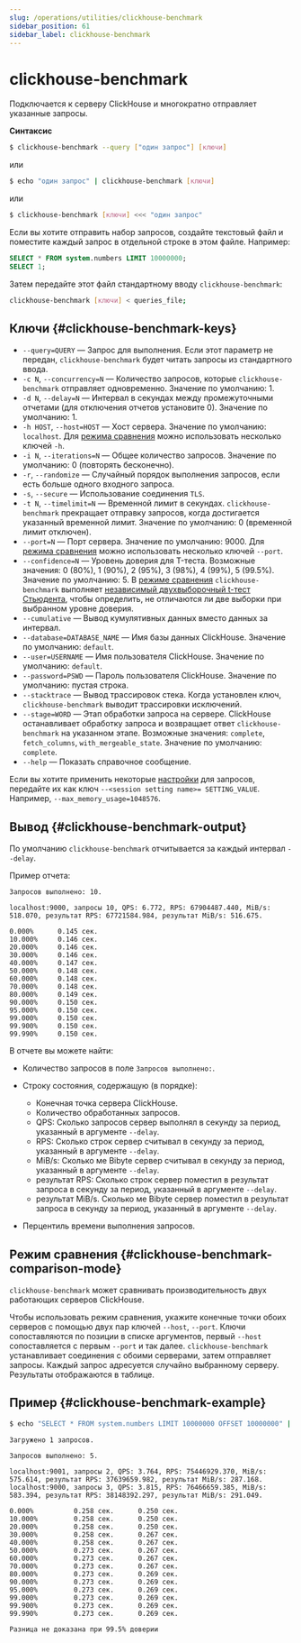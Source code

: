 ```yaml
---
slug: /operations/utilities/clickhouse-benchmark
sidebar_position: 61
sidebar_label: clickhouse-benchmark
---
```



# clickhouse-benchmark 

Подключается к серверу ClickHouse и многократно отправляет указанные запросы.

**Синтаксис**

``` bash
$ clickhouse-benchmark --query ["один запрос"] [ключи]
```

или

``` bash
$ echo "один запрос" | clickhouse-benchmark [ключи]
```

или

``` bash
$ clickhouse-benchmark [ключи] <<< "один запрос"
```

Если вы хотите отправить набор запросов, создайте текстовый файл и поместите каждый запрос в отдельной строке в этом файле. Например:

``` sql
SELECT * FROM system.numbers LIMIT 10000000;
SELECT 1;
```

Затем передайте этот файл стандартному вводу `clickhouse-benchmark`:

``` bash
clickhouse-benchmark [ключи] < queries_file;
```

## Ключи {#clickhouse-benchmark-keys}

- `--query=QUERY` — Запрос для выполнения. Если этот параметр не передан, `clickhouse-benchmark` будет читать запросы из стандартного ввода.
- `-c N`, `--concurrency=N` — Количество запросов, которые `clickhouse-benchmark` отправляет одновременно. Значение по умолчанию: 1.
- `-d N`, `--delay=N` — Интервал в секундах между промежуточными отчетами (для отключения отчетов установите 0). Значение по умолчанию: 1.
- `-h HOST`, `--host=HOST` — Хост сервера. Значение по умолчанию: `localhost`. Для [режима сравнения](#clickhouse-benchmark-comparison-mode) можно использовать несколько ключей `-h`.
- `-i N`, `--iterations=N` — Общее количество запросов. Значение по умолчанию: 0 (повторять бесконечно).
- `-r`, `--randomize` — Случайный порядок выполнения запросов, если есть больше одного входного запроса.
- `-s`, `--secure` — Использование соединения `TLS`.
- `-t N`, `--timelimit=N` — Временной лимит в секундах. `clickhouse-benchmark` прекращает отправку запросов, когда достигается указанный временной лимит. Значение по умолчанию: 0 (временной лимит отключен).
- `--port=N` — Порт сервера. Значение по умолчанию: 9000. Для [режима сравнения](#clickhouse-benchmark-comparison-mode) можно использовать несколько ключей `--port`.
- `--confidence=N` — Уровень доверия для T-теста. Возможные значения: 0 (80%), 1 (90%), 2 (95%), 3 (98%), 4 (99%), 5 (99.5%). Значение по умолчанию: 5. В [режиме сравнения](#clickhouse-benchmark-comparison-mode) `clickhouse-benchmark` выполняет [независимый двухвыборочный t-тест Стьюдента](https://en.wikipedia.org/wiki/Student%27s_t-test#Independent_two-sample_t-test), чтобы определить, не отличаются ли две выборки при выбранном уровне доверия.
- `--cumulative` — Вывод кумулятивных данных вместо данных за интервал.
- `--database=DATABASE_NAME` — Имя базы данных ClickHouse. Значение по умолчанию: `default`.
- `--user=USERNAME` — Имя пользователя ClickHouse. Значение по умолчанию: `default`.
- `--password=PSWD` — Пароль пользователя ClickHouse. Значение по умолчанию: пустая строка.
- `--stacktrace` — Вывод трассировок стека. Когда установлен ключ, `clickhouse-benchmark` выводит трассировки исключений.
- `--stage=WORD` — Этап обработки запроса на сервере. ClickHouse останавливает обработку запроса и возвращает ответ `clickhouse-benchmark` на указанном этапе. Возможные значения: `complete`, `fetch_columns`, `with_mergeable_state`. Значение по умолчанию: `complete`.
- `--help` — Показать справочное сообщение.

Если вы хотите применить некоторые [настройки](/operations/settings/overview) для запросов, передайте их как ключ `--<session setting name>= SETTING_VALUE`. Например, `--max_memory_usage=1048576`.

## Вывод {#clickhouse-benchmark-output}

По умолчанию `clickhouse-benchmark` отчитывается за каждый интервал `--delay`.

Пример отчета:

``` text
Запросов выполнено: 10.

localhost:9000, запросы 10, QPS: 6.772, RPS: 67904487.440, MiB/s: 518.070, результат RPS: 67721584.984, результат MiB/s: 516.675.

0.000%      0.145 сек.
10.000%     0.146 сек.
20.000%     0.146 сек.
30.000%     0.146 сек.
40.000%     0.147 сек.
50.000%     0.148 сек.
60.000%     0.148 сек.
70.000%     0.148 сек.
80.000%     0.149 сек.
90.000%     0.150 сек.
95.000%     0.150 сек.
99.000%     0.150 сек.
99.900%     0.150 сек.
99.990%     0.150 сек.
```

В отчете вы можете найти:

- Количество запросов в поле `Запросов выполнено:`.

- Строку состояния, содержащую (в порядке):

    - Конечная точка сервера ClickHouse.
    - Количество обработанных запросов.
    - QPS: Сколько запросов сервер выполнял в секунду за период, указанный в аргументе `--delay`.
    - RPS: Сколько строк сервер считывал в секунду за период, указанный в аргументе `--delay`.
    - MiB/s: Сколько ме Bibyte сервер считывал в секунду за период, указанный в аргументе `--delay`.
    - результат RPS: Сколько строк сервер поместил в результат запроса в секунду за период, указанный в аргументе `--delay`.
    - результат MiB/s. Сколько ме Bibyte сервер поместил в результат запроса в секунду за период, указанный в аргументе `--delay`.

- Перцентиль времени выполнения запросов.

## Режим сравнения {#clickhouse-benchmark-comparison-mode}

`clickhouse-benchmark` может сравнивать производительность двух работающих серверов ClickHouse.

Чтобы использовать режим сравнения, укажите конечные точки обоих серверов с помощью двух пар ключей `--host`, `--port`. Ключи сопоставляются по позиции в списке аргументов, первый `--host` сопоставляется с первым `--port` и так далее. `clickhouse-benchmark` устанавливает соединения с обоими серверами, затем отправляет запросы. Каждый запрос адресуется случайно выбранному серверу. Результаты отображаются в таблице.

## Пример {#clickhouse-benchmark-example}

``` bash
$ echo "SELECT * FROM system.numbers LIMIT 10000000 OFFSET 10000000" | clickhouse-benchmark --host=localhost --port=9001 --host=localhost --port=9000 -i 10
```

``` text
Загружено 1 запросов.

Запросов выполнено: 5.

localhost:9001, запросы 2, QPS: 3.764, RPS: 75446929.370, MiB/s: 575.614, результат RPS: 37639659.982, результат MiB/s: 287.168.
localhost:9000, запросы 3, QPS: 3.815, RPS: 76466659.385, MiB/s: 583.394, результат RPS: 38148392.297, результат MiB/s: 291.049.

0.000%          0.258 сек.      0.250 сек.
10.000%         0.258 сек.      0.250 сек.
20.000%         0.258 сек.      0.250 сек.
30.000%         0.258 сек.      0.267 сек.
40.000%         0.258 сек.      0.267 сек.
50.000%         0.273 сек.      0.267 сек.
60.000%         0.273 сек.      0.267 сек.
70.000%         0.273 сек.      0.267 сек.
80.000%         0.273 сек.      0.269 сек.
90.000%         0.273 сек.      0.269 сек.
95.000%         0.273 сек.      0.269 сек.
99.000%         0.273 сек.      0.269 сек.
99.900%         0.273 сек.      0.269 сек.
99.990%         0.273 сек.      0.269 сек.

Разница не доказана при 99.5% доверии
```

